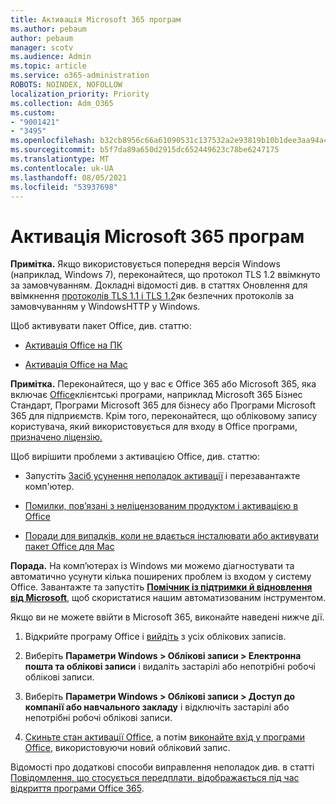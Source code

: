 ```yaml
---
title: Активація Microsoft 365 програм
ms.author: pebaum
author: pebaum
manager: scotv
ms.audience: Admin
ms.topic: article
ms.service: o365-administration
ROBOTS: NOINDEX, NOFOLLOW
localization_priority: Priority
ms.collection: Adm_O365
ms.custom:
- "9001421"
- "3495"
ms.openlocfilehash: b32cb8956c66a61090531c137532a2e93819b10b1dee3aa94a429e4d94844451
ms.sourcegitcommit: b5f7da89a650d2915dc652449623c78be6247175
ms.translationtype: MT
ms.contentlocale: uk-UA
ms.lasthandoff: 08/05/2021
ms.locfileid: "53937698"
---
```

# <a name="activating-microsoft-365-apps"></a>Активація Microsoft 365 програм

**Примітка.** Якщо використовується попередня версія Windows (наприклад, Windows 7), переконайтеся, що протокол TLS 1.2 ввімкнуто за замовчуванням. Докладні відомості див. в статтях Оновлення для ввімкнення [протоколів TLS 1.1 і TLS 1.2](https://support.microsoft.com/topic/update-to-enable-tls-1-1-and-tls-1-2-as-default-secure-protocols-in-winhttp-in-windows-c4bd73d2-31d7-761e-0178-11268bb10392)як безпечних протоколів за замовчуванням у WindowsHTTP у Windows.

Щоб активувати пакет Office, див. статтю:

- [Активація Office на ПК](https://support.office.com/article/activate-office-5bd38f38-db92-448b-a982-ad170b1e187e) 

- [Активація Office на Mac](https://support.office.com/article/activate-office-for-mac-7f6646b1-bb14-422a-9ad4-a53410fcefb2)

**Примітка.**  Переконайтеся, що у вас є Office 365 або Microsoft 365, яка включає [Office](https://support.office.com/article/28cbc8cf-1332-4f04-9123-9b660abb629e)клієнтські програми, наприклад Microsoft 365 Бізнес Стандарт, Програми Microsoft 365 для бізнесу або Програми Microsoft 365 для підприємств. Крім того, переконайтеся, що обліковому запису користувача, який використовується для входу в Office програми, [призначено ліцензію.](/microsoft-365/admin/manage/assign-licenses-to-users)

Щоб вирішити проблеми з активацією Office, див. статтю: 

- Запустіть [Засіб усунення неполадок активації](https://aka.ms/SARA-OfficeActivation-Alchemy) і перезавантажте комп'ютер.
- [Помилки, пов’язані з неліцензованим продуктом і активацією в Office](https://support.office.com/article/unlicensed-product-and-activation-errors-in-office-0d23d3c0-c19c-4b2f-9845-5344fedc4380)

- [Поради для випадків, коли не вдається інсталювати або активувати пакет Office для Mac](https://support.office.com/article/what-to-try-if-you-can-t-install-or-activate-office-for-mac-5efba2b4-b1e6-4e5f-bf3c-6ab945d03dea)

**Порада.** На комп’ютерах із Windows ми можемо діагностувати та автоматично усунути кілька поширених проблем із входом у систему Office. Завантажте та запустіть  **[Помічник із підтримки й відновлення від Microsoft](https://aka.ms/SaRA-OfficeSignInScenario)**, щоб скористатися нашим автоматизованим інструментом.

Якщо ви не можете ввійти в Microsoft 365, виконайте наведені нижче дії.

1. Відкрийте програму Office і [вийдіть](https://go.microsoft.com/fwlink/?linkid=2114082) з усіх облікових записів.

2. Виберіть **Параметри Windows > Облікові записи > Електронна пошта та облікові записи** і видаліть застарілі або непотрібні робочі облікові записи.

3. Виберіть **Параметри Windows > Облікові записи > Доступ до компанії або навчального закладу** і відключіть застарілі або непотрібні робочі облікові записи.

4. [Скиньте стан активації Office](/office365/troubleshoot/activation/reset-office-365-proplus-activation-state), а потім [виконайте вхід у програми Office](https://support.office.com/article/sign-in-to-office-b9582171-fd1f-4284-9846-bdd72bb28426), використовуючи новий обліковий запис.

Відомості про додаткові способи виправлення неполадок див. в статті [Повідомлення, що стосується передплати, відображається під час відкриття програми Office 365](https://support.office.com/article/a-subscription-notice-appears-when-i-open-an-office-365-application-4cabe32c-f594-4c0e-9191-3d3ade10cceb).
